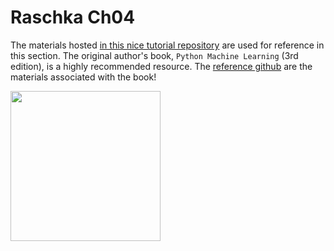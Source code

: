Raschka Ch04
============

The materials hosted [in this nice tutorial repository][0] are used for
reference in this section. The original author's book, `Python Machine
Learning` (3rd edition), is a highly recommended resource. The
[reference github][1] are the materials associated with the book!

<img src="../../assets/ASURC_logo.png" width="240">

[0]: https://github.com/rasbt/python-machine-learning-book-3rd-edition/tree/master/ch04
[1]: https://github.com/rasbt/python-machine-learning-book-3rd-edition
